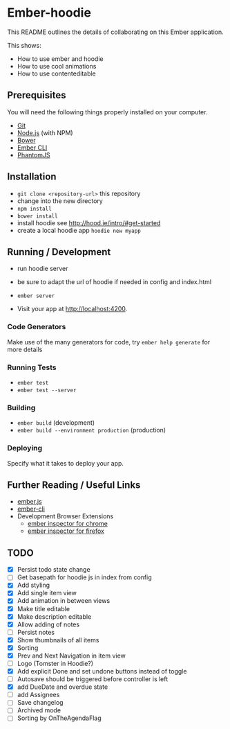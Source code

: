 # Ember-hoodie

This README outlines the details of collaborating on this Ember application.

This shows:

* How to use ember and hoodie
* How to use cool animations
* How to use contenteditable

## Prerequisites

You will need the following things properly installed on your computer.

* [Git](http://git-scm.com/)
* [Node.js](http://nodejs.org/) (with NPM)
* [Bower](http://bower.io/)
* [Ember CLI](http://www.ember-cli.com/)
* [PhantomJS](http://phantomjs.org/)

## Installation

* `git clone <repository-url>` this repository
* change into the new directory
* `npm install`
* `bower install`
* install hoodie see http://hood.ie/intro/#get-started
* create a local hoodie app `hoodie new myapp`

## Running / Development

* run hoodie server
* be sure to adapt the url of hoodie if needed in config and index.html

* `ember server`
* Visit your app at [http://localhost:4200](http://localhost:4200).

### Code Generators

Make use of the many generators for code, try `ember help generate` for more details

### Running Tests

* `ember test`
* `ember test --server`

### Building

* `ember build` (development)
* `ember build --environment production` (production)

### Deploying

Specify what it takes to deploy your app.

## Further Reading / Useful Links

* [ember.js](http://emberjs.com/)
* [ember-cli](http://www.ember-cli.com/)
* Development Browser Extensions
  * [ember inspector for chrome](https://chrome.google.com/webstore/detail/ember-inspector/bmdblncegkenkacieihfhpjfppoconhi)
  * [ember inspector for firefox](https://addons.mozilla.org/en-US/firefox/addon/ember-inspector/)


## TODO

 - [X]  Persist todo state change
 - [ ]  Get basepath for hoodie js in index from config
 - [X]  Add styling
 - [X]  Add single item view
 - [X]  Add animation in between views
 - [X]  Make title editable
 - [X]  Make description editable
 - [X]  Allow adding of notes
 - [ ]  Persist notes
 - [X]  Show thumbnails of all items
 - [X]  Sorting
 - [X]  Prev and Next Navigation in item view
 - [ ]  Logo (Tomster in Hoodie?)  
 - [X]  Add explicit Done and set undone buttons instead of toggle
 - [ ]  Autosave should be triggered before controller is left
 - [X]  add DueDate and overdue state
 - [ ]  add Assignees
 - [ ]  Save changelog
 - [ ]  Archived mode
 - [ ]  Sorting by OnTheAgendaFlag
